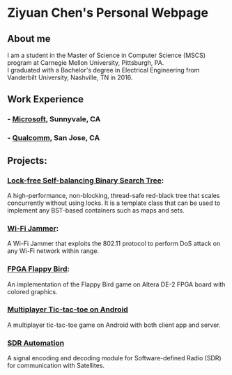 # Ziyuan Chen's Personal Webpage

## About me
I am a student in the Master of Science in Computer Science (MSCS) program at Carnegie Mellon University, Pittsburgh, PA.<br />
I graduated with a Bachelor's degree in Electrical Engineering from Vanderbilt University, Nashville, TN in 2016.

## Work Experience
### - [Microsoft](https://www.microsoft.com/en-us/), Sunnyvale, CA
### - [Qualcomm](https://www.qualcomm.com/), San Jose, CA

## Projects:
### [Lock-free Self-balancing Binary Search Tree](https://sarandia.github.io/lockfreebst/):
A high-performance, non-blocking, thread-safe red-black tree that scales concurrently without using locks. It is a template class that can be used to implement any BST-based containers such as maps and sets.

### [Wi-Fi Jammer](https://github.com/sarandia/WiFi_Jammer):
A Wi-Fi Jammer that exploits the 802.11 protocol to perform DoS attack on any Wi-Fi network within range.

### [FPGA Flappy Bird](https://github.com/sarandia/FPGA_Flappy_Bird):
An implementation of the Flappy Bird game on Altera DE-2 FPGA board with colored graphics.

### [Multiplayer Tic-tac-toe on Android](https://github.com/sarandia/tictactoe)
A multiplayer tic-tac-toe game on Android with both client app and server.

### [SDR Automation](https://github.com/sarandia/SDR_flow_automation)
A signal encoding and decoding module for Software-defined Radio (SDR) for communication with Satellites.

